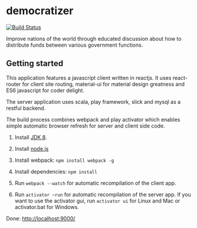 democratizer
============
[![Build Status](https://travis-ci.org/nemoo/democratizer.svg?branch=master)](https://travis-ci.org/nemoo/democratizer)

Improve nations of the world through educated discussion about how to distribute funds between various government functions.

Getting started
------------
This application features a javascript client written in reactjs. It uses react-router for client site routing, material-ui for material design greatness and ES6 javascript for coder delight.

The server application uses scala, play framework, slick and mysql as a restful backend.

The build process combines webpack and play activator which enables simple automatic browser refresh for server and client side code.

1. Install [JDK 8](http://www.oracle.com/technetwork/java/javase/downloads/index.html).

2. Install [node.js](https://nodejs.org/)

3. Install webpack: `npm install webpack -g`

4. Install dependencies: `npm install`

5. Run `webpack --watch` for automatic recompilation of the client app.

6. Run `activator ~run` for automatic recompilation of the server app. If you want to use the activator gui, run `activator ui` for Linux and Mac or activator.bat for Windows.

Done: [http://localhost:9000/](http://localhost:9000/)
